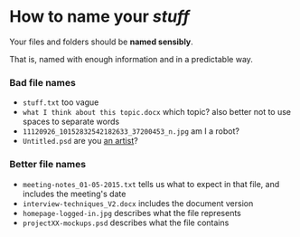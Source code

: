 # How to name your *stuff*

Your files and folders should be **named sensibly**. 

That is, named with enough information and in a predictable way.     
  
### Bad file names

* `stuff.txt` too vague
* `what I think about this topic.docx` which topic? also better not to use spaces to separate words
* `11120926_10152832542182633_37200453_n.jpg` am I a robot?
* `Untitled.psd` are you [an artist](http://en.wikipedia.org/wiki/Untitled)?

### Better file names
 
* `meeting-notes_01-05-2015.txt` tells us what to expect in that file, and includes the meeting's date
* `interview-techniques_V2.docx` includes the document version
* `homepage-logged-in.jpg` describes what the file represents
* `projectXX-mockups.psd` describes what the file contains



<!--- [ ] folder naming convention-->